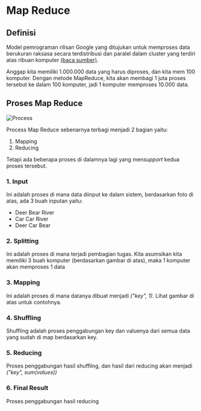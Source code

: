 

# Map Reduce

## Definisi 
Model pemrograman rilisan Google yang ditujukan untuk memproses data berukuran raksasa secara terdistribusi dan paralel dalam cluster yang terdiri atas ribuan komputer
[(baca sumber)](http://www.teknologi-bigdata.com/2013/02/mapreduce-besar-dan-powerful-tapi-tidak.html).

Anggap kita memiliki 1.000.000 data yang harus diproses, dan kita mem 100 komputer. Dengan metode MapReduce, kita akan membagi 1 juta proses tersebut ke dalam 100 komputer, jadi 1 komputer memproses 10.000 data.

## Proses Map Reduce
![Process](https://www.todaysoftmag.com/images/articles/tsm33/large/a11.png)

Process Map Reduce sebenarnya terbagi menjadi 2 bagian yaitu:
1. Mapping
2. Reducing

Tetapi ada beberapa proses di dalamnya lagi yang men*support* kedua proses tersebut.

### 1. Input

Ini adalah proses di mana data diinput ke dalam sistem, berdasarkan foto di atas, ada 3 buah inputan yaitu:
- Deer Bear River
- Car Car River
- Deer Car Bear

### 2. Splitting

Ini adalah proses di mana terjadi pembagian tugas. Kita asumsikan kita memiliki 3 buah komputer (berdasarkan gambar di atas), maka 1 komputer akan memproses 1 data

### 3. Mapping

Ini adalah proses di mana datanya dibuat menjadi *("key", 1)*. Lihat gambar di atas untuk contohnya.

### 4. Shuffling

Shuffling adalah proses penggabungan key dan valuenya dari semua data yang sudah di map berdasarkan key.

### 5. Reducing

Proses penggabungan hasil shuffling, dan hasil dari reducing akan menjadi *("key", sum(values))*

### 6. Final Result

Proses penggabungan hasil reducing

